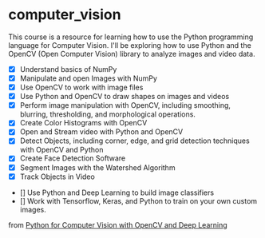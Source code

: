 # computer_vision

This course is a resource for learning how to use the Python programming language for Computer Vision.
I'll be exploring how to use Python and the OpenCV (Open Computer Vision) library to analyze images and video data.

- [x] Understand basics of NumPy
- [x] Manipulate and open Images with NumPy
- [x] Use OpenCV to work with image files
- [x] Use Python and OpenCV to draw shapes on images and videos
- [x] Perform image manipulation with OpenCV, including smoothing, blurring, thresholding, and morphological operations.
- [x] Create Color Histograms with OpenCV
- [x] Open and Stream video with Python and OpenCV
- [x] Detect Objects, including corner, edge, and grid detection techniques with OpenCV and Python
- [x] Create Face Detection Software
- [x] Segment Images with the Watershed Algorithm
- [x] Track Objects in Video
- [] Use Python and Deep Learning to build image classifiers
- [] Work with Tensorflow, Keras, and Python to train on your own custom images.


from [Python for Computer Vision with OpenCV and Deep Learning](https://www.udemy.com/course/python-for-computer-vision-with-opencv-and-deep-learning/)











